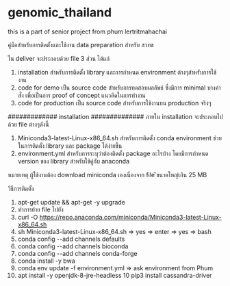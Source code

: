 # genomic_thailand
this is a part of senior project from phum lertritmahachai

คู่มือสำหรับการติดตั้งและใช้งาน data preparation สำหรับ สวทช

ใน deliver จะประกอบด้วย file 3 ส่วน ได้แก่

1) installation สำหรับการติดตั้ง library และการกำหนด environment ต่างๆสำหรับการใช้งาน
2) code for demo เป็น source code สำหรับการทดสอบผลลัพธ์ ซึ่งมีการ minimal บางคำสั่ง เพื่อเป็นการ proof of concept แนวคิดในการทำงาน
3) code for production เป็น source code สำหรับการใช้งานบน production จริงๆ

############# installation ##############
ภายใน installation จะประกอบไปด้วย file ต่างๆดังนี้
1) Miniconda3-latest-Linux-x86_64.sh	สำหรับการติดตั้ง conda environment ช่วยในการติดตั้ง library และ package ได้ง่ายขึ้น
2) environment.yml			สำหรับการระบุว่าต้องติดตั้ง package อะไรบ้าง โดยมีการกำหนด version ของ library สำหรับใช้คู่กับ anaconda

หมายเหตุ ผู้ใช้งานต้อง download miniconda เองเนื่องจาก file ีขนาดใหญ่เกิน 25 MB

วิธีการติดตั้ง
1) apt-get update && apt-get -y upgrade
2) ทำการย้าย file ไปยัง
2) curl -O https://repo.anaconda.com/miniconda/Miniconda3-latest-Linux-x86_64.sh
3) sh Miniconda3-latest-Linux-x86_64.sh => yes => enter => yes => bash
4) conda config --add channels defaults
5) conda config --add channels bioconda
6) conda config --add channels conda-forge
7) conda install -y bwa
8) conda env update -f environment.yml => ask environment from Phum
9) apt install -y openjdk-8-jre-headless 
10 pip3 install cassandra-driver
